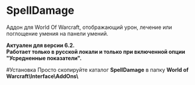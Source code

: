# SpellDamage
Аддон для World Of Warcraft, отображающий урон, лечение или поглощение умения на панели умений.

**Актуален для версии 6.2.  
Работает только в русской локали и только при включенной опции "Усредненные показатели".**

#Установка
Просто скопируйте каталог **SpellDamage** в папку **World of Warcraft\\Interface\\AddOns\\**
